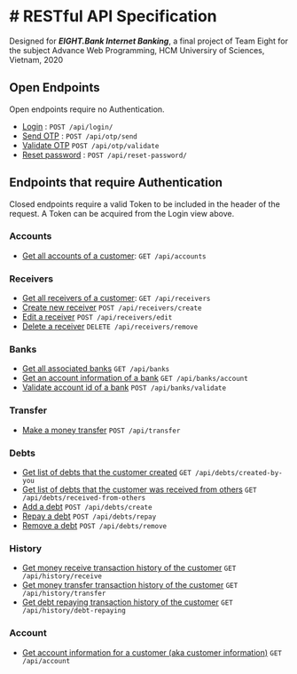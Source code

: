# # RESTful API Specification
Designed for ***EIGHT.Bank Internet Banking***, a final project of Team Eight for the subject Advance Web Programming, HCM Universiry of Sciences, Vietnam, 2020

## Open Endpoints

Open endpoints require no Authentication.

* [Login](SignIn/login.md) : `POST /api/login/`
* [Send OTP](OTP/send.md) : `POST /api/otp/send`
* [Validate OTP](OTP/validate.md) `POST /api/otp/validate`
* [Reset password](SignIn/resetPassword) : `POST /api/reset-password/`
 

## Endpoints that require Authentication

Closed endpoints require a valid Token to be included in the header of the
request. A Token can be acquired from the Login view above.

### Accounts
* [Get all accounts of a customer](Accounts/getAllAccounts.md): `GET /api/accounts`

### Receivers
* [Get all receivers of a customer](Receivers/getAllReceivers.md): `GET /api/receivers`
* [Create new receiver](Receivers/createNewReceiver.md) `POST /api/receivers/create`
* [Edit a receiver](Receivers/editReceiver.md) `POST /api/receivers/edit`
* [Delete a receiver](Receivers/removeReceiver.md) `DELETE /api/receivers/remove`

### Banks
* [Get all associated banks](Banks/getAllBanks.md) `GET /api/banks`
* [Get an account information of a bank](Banks/getAccountInfo.md) `GET /api/banks/account`
* [Validate account id of a bank](Banks/validateAccountID.md) `POST /api/banks/validate`

### Transfer
* [Make a money transfer](Transfer/new-transfer.md) `POST /api/transfer`

### Debts
* [Get list of debts that the customer created](Debts/createdByYou.md) `GET /api/debts/created-by-you`
* [Get list of debts that the customer was received from others](Debts/receivedFromOthers.md) `GET /api/debts/received-from-others`
* [Add a debt](Debts/add.md) `POST /api/debts/create`
* [Repay a debt](Debts/new-repay.md) `POST /api/debts/repay`
* [Remove a debt](Debts/remove.md) `POST /api/debts/remove`

### History
* [Get money receive transaction history of the customer](History/receive.md) `GET /api/history/receive`
* [Get money transfer transaction history of the customer](History/transfer.md) `GET /api/history/transfer`
* [Get debt repaying transaction history of the customer](History/debt-repay.md) `GET /api/history/debt-repaying`

### Account
* [Get account information for a customer (aka customer information)](Account/getInfo.md) `GET /api/account`



